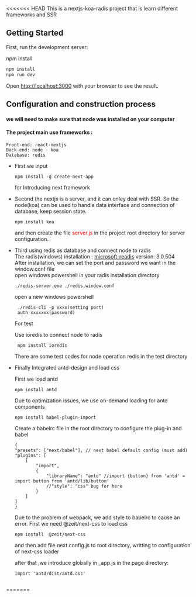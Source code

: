 <<<<<<< HEAD
This is a nextjs-koa-radis project that is learn different frameworks and  SSR

## Getting Started

First, run the development server:

npm install


```bash
npm install
npm run dev
```

Open [http://localhost:3000](http://localhost:3000) with your browser to see the result.

## Configuration and construction process
#### we will need to make sure that node was installed on your computer

#### The project main use frameworks :   
    Front-end: react-nextjs  
    Back-end: node - koa  
    Database: redis  

- First we input  
    ```
    npm install -g create-next-app   
    ```  

  
    for Introducing next framework  

- Second the nextjs is a server, and it can onley deal with SSR. So the node(koa) can be used to handle data interface and connection of database, keep session state.   
    ```
    npm install koa   
    ```
  
    and then create the file <span style="color:red;">server.js</span> in the project root directory for server configuration.

- Third using redis as database and connect node to radis  
    The radis(windows) installation : [microsoft-readis](https://github.com/microsoftarchive/redis/releases) version: 3.0.504  
    After installation, we can set the port and password we want in the window.conf file  
    open windows powershell in your radis installation directory     

    ```
    ./redis-server.exe ./redis.window.conf
    ```



    open a new windows powershell   

    ```
     ./redis-cli -p xxxx(setting port)
     auth xxxxxxx(password)
    ```  
    For test  

    Use ioredis to connect node to radis  
    ```
     npm install ioredis
    ```

    There are some test codes for node operation redis in the test directory    

- Finally Integrated antd-design and load css

    First we load antd   
    ```
    npm install antd
    ```  

    Due to optimization issues, we use on-demand loading for antd components  
    ```  
    npm install babel-plugin-import
    ```  

    Create a babelrc file in the root directory to configure the plug-in and babel  
    ```  
    {
    "presets": ["next/babel"], // next babel default config (must add)
    "plugins": [
        [
            "import",
            {
                "libraryName": "antd" //import {button} from 'antd' =  import button from 'antd/lib/button'
                //"style": "css" bug for here 
            }
        ]
    ]
    }
    ```  



    Due to the problem of webpack, we add style to babelrc to cause an error. 
    First we need @zeit/next-css to load css  
    ```
    npm install  @zeit/next-css
    ```  
    and then add file next.config.js to root directory, writting to configuration of next-css loader  

    
    after that ,we introduce globally in _app.js in the page directory:  
    ```  
    import 'antd/dist/antd.css'
    ```  

    



## 

=======

